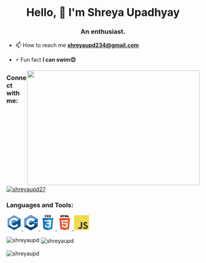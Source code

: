 <h1 align="center">Hello, 👋 I'm Shreya Upadhyay</h1>
<h3 align="center">An enthusiast.</h3>

- 📫 How to reach me **shreyaupd234@gmail.com**

- ⚡ Fun fact **I can swim😊**

<img align="right" src="https://cdn.dribbble.com/users/1857592/screenshots/3848396/character-typing.gif" width="450" height="300"/>


<h3 align="left">Connect with me:</h3>
<p align="left">
<a href="https://instagram.com/shreyaupd27" target="blank"><img align="center" src="https://raw.githubusercontent.com/rahuldkjain/github-profile-readme-generator/master/src/images/icons/Social/instagram.svg" alt="shreyaupd27" height="30" width="40" /></a>
</p>

<h3 align="left">Languages and Tools:</h3>
<p align="left"> <a href="https://www.cprogramming.com/" target="_blank" rel="noreferrer"> <img src="https://raw.githubusercontent.com/devicons/devicon/master/icons/c/c-original.svg" alt="c" width="40" height="40"/> </a> <a href="https://www.w3schools.com/cpp/" target="_blank" rel="noreferrer"> <img src="https://raw.githubusercontent.com/devicons/devicon/master/icons/cplusplus/cplusplus-original.svg" alt="cplusplus" width="40" height="40"/> </a> <a href="https://www.w3schools.com/css/" target="_blank" rel="noreferrer"> <img src="https://raw.githubusercontent.com/devicons/devicon/master/icons/css3/css3-original-wordmark.svg" alt="css3" width="40" height="40"/> </a> <a href="https://www.w3.org/html/" target="_blank" rel="noreferrer"> <img src="https://raw.githubusercontent.com/devicons/devicon/master/icons/html5/html5-original-wordmark.svg" alt="html5" width="40" height="40"/> </a> <a href="https://developer.mozilla.org/en-US/docs/Web/JavaScript" target="_blank" rel="noreferrer"> <img src="https://raw.githubusercontent.com/devicons/devicon/master/icons/javascript/javascript-original.svg" alt="javascript" width="40" height="40"/> </a> </p>

<p><img align="left" src="https://github-readme-stats.vercel.app/api/top-langs?username=shreyaupd&show_icons=true&locale=en&layout=compact" alt="shreyaupd" /></p>

<p>&nbsp;<img align="center" src="https://github-readme-stats.vercel.app/api?username=shreyaupd&show_icons=true&locale=en" alt="shreyaupd" /></p>

<p><img align="center" src="https://github-readme-streak-stats.herokuapp.com/?user=shreyaupd&" alt="shreyaupd" /></p>
